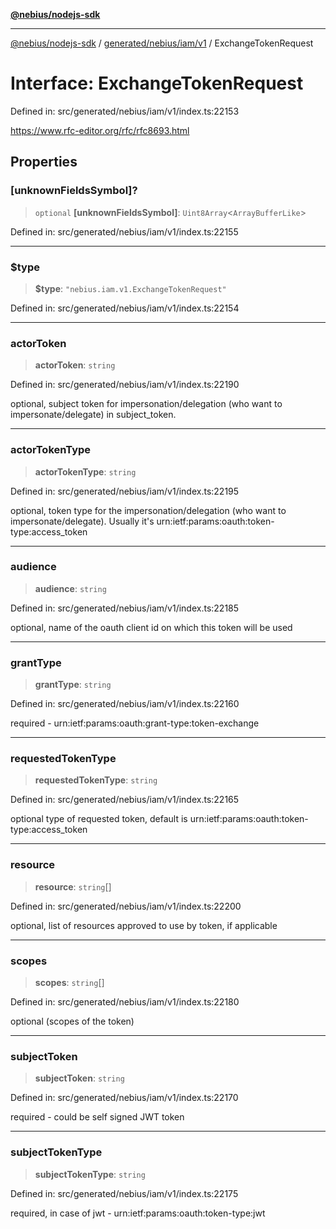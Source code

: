 [**@nebius/nodejs-sdk**](../../../../../README.md)

***

[@nebius/nodejs-sdk](../../../../../README.md) / [generated/nebius/iam/v1](../README.md) / ExchangeTokenRequest

# Interface: ExchangeTokenRequest

Defined in: src/generated/nebius/iam/v1/index.ts:22153

https://www.rfc-editor.org/rfc/rfc8693.html

## Properties

### \[unknownFieldsSymbol\]?

> `optional` **\[unknownFieldsSymbol\]**: `Uint8Array`\<`ArrayBufferLike`\>

Defined in: src/generated/nebius/iam/v1/index.ts:22155

***

### $type

> **$type**: `"nebius.iam.v1.ExchangeTokenRequest"`

Defined in: src/generated/nebius/iam/v1/index.ts:22154

***

### actorToken

> **actorToken**: `string`

Defined in: src/generated/nebius/iam/v1/index.ts:22190

optional, subject token for impersonation/delegation (who want to impersonate/delegate) in subject_token.

***

### actorTokenType

> **actorTokenType**: `string`

Defined in: src/generated/nebius/iam/v1/index.ts:22195

optional, token type for the impersonation/delegation (who want to impersonate/delegate). Usually it's urn:ietf:params:oauth:token-type:access_token

***

### audience

> **audience**: `string`

Defined in: src/generated/nebius/iam/v1/index.ts:22185

optional, name of the oauth client id on which this token will be used

***

### grantType

> **grantType**: `string`

Defined in: src/generated/nebius/iam/v1/index.ts:22160

required - urn:ietf:params:oauth:grant-type:token-exchange

***

### requestedTokenType

> **requestedTokenType**: `string`

Defined in: src/generated/nebius/iam/v1/index.ts:22165

optional type of requested token, default is urn:ietf:params:oauth:token-type:access_token

***

### resource

> **resource**: `string`[]

Defined in: src/generated/nebius/iam/v1/index.ts:22200

optional, list of resources approved to use by token, if applicable

***

### scopes

> **scopes**: `string`[]

Defined in: src/generated/nebius/iam/v1/index.ts:22180

optional (scopes of the token)

***

### subjectToken

> **subjectToken**: `string`

Defined in: src/generated/nebius/iam/v1/index.ts:22170

required - could be self signed JWT token

***

### subjectTokenType

> **subjectTokenType**: `string`

Defined in: src/generated/nebius/iam/v1/index.ts:22175

required, in case of jwt - urn:ietf:params:oauth:token-type:jwt
